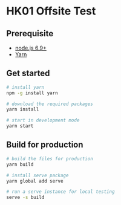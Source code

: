 HK01 Offsite Test
=================

## Prerequisite

- [node.js 6.9+](https://nodejs.org/)
- [Yarn](https://yarnpkg.com)

## Get started

```bash
# install yarn
npm -g install yarn

# download the required packages
yarn install

# start in development mode
yarn start
```

## Build for production

```bash
# build the files for production
yarn build

# install serve package
yarn global add serve

# run a serve instance for local testing
serve -s build
```
